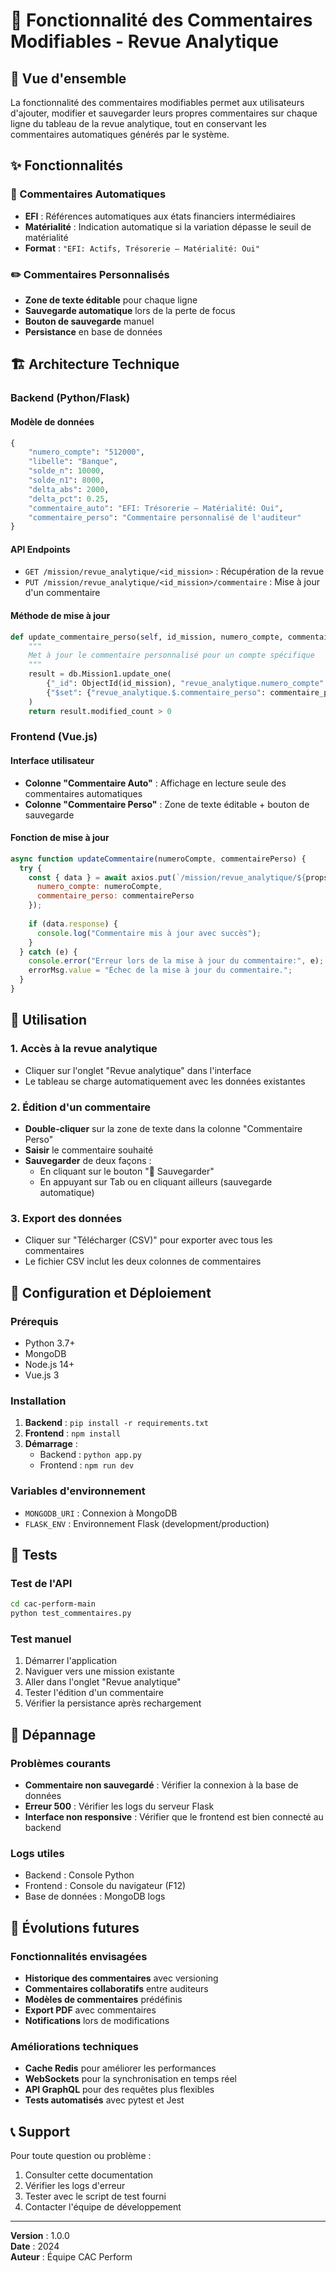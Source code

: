 # 📝 Fonctionnalité des Commentaires Modifiables - Revue Analytique

## 🎯 Vue d'ensemble

La fonctionnalité des commentaires modifiables permet aux utilisateurs d'ajouter, modifier et sauvegarder leurs propres commentaires sur chaque ligne du tableau de la revue analytique, tout en conservant les commentaires automatiques générés par le système.

## ✨ Fonctionnalités

### 🔄 Commentaires Automatiques
- **EFI** : Références automatiques aux états financiers intermédiaires
- **Matérialité** : Indication automatique si la variation dépasse le seuil de matérialité
- **Format** : `"EFI: Actifs, Trésorerie — Matérialité: Oui"`

### ✏️ Commentaires Personnalisés
- **Zone de texte éditable** pour chaque ligne
- **Sauvegarde automatique** lors de la perte de focus
- **Bouton de sauvegarde** manuel
- **Persistance** en base de données

## 🏗️ Architecture Technique

### Backend (Python/Flask)

#### Modèle de données
```python
{
    "numero_compte": "512000",
    "libelle": "Banque",
    "solde_n": 10000,
    "solde_n1": 8000,
    "delta_abs": 2000,
    "delta_pct": 0.25,
    "commentaire_auto": "EFI: Trésorerie — Matérialité: Oui",
    "commentaire_perso": "Commentaire personnalisé de l'auditeur"
}
```

#### API Endpoints
- `GET /mission/revue_analytique/<id_mission>` : Récupération de la revue
- `PUT /mission/revue_analytique/<id_mission>/commentaire` : Mise à jour d'un commentaire

#### Méthode de mise à jour
```python
def update_commentaire_perso(self, id_mission, numero_compte, commentaire_perso):
    """
    Met à jour le commentaire personnalisé pour un compte spécifique
    """
    result = db.Mission1.update_one(
        {"_id": ObjectId(id_mission), "revue_analytique.numero_compte": numero_compte},
        {"$set": {"revue_analytique.$.commentaire_perso": commentaire_perso}}
    )
    return result.modified_count > 0
```

### Frontend (Vue.js)

#### Interface utilisateur
- **Colonne "Commentaire Auto"** : Affichage en lecture seule des commentaires automatiques
- **Colonne "Commentaire Perso"** : Zone de texte éditable + bouton de sauvegarde

#### Fonction de mise à jour
```javascript
async function updateCommentaire(numeroCompte, commentairePerso) {
  try {
    const { data } = await axios.put(`/mission/revue_analytique/${props.missionId}/commentaire`, {
      numero_compte: numeroCompte,
      commentaire_perso: commentairePerso
    });
    
    if (data.response) {
      console.log("Commentaire mis à jour avec succès");
    }
  } catch (e) {
    console.error("Erreur lors de la mise à jour du commentaire:", e);
    errorMsg.value = "Échec de la mise à jour du commentaire.";
  }
}
```

## 🚀 Utilisation

### 1. Accès à la revue analytique
- Cliquer sur l'onglet "Revue analytique" dans l'interface
- Le tableau se charge automatiquement avec les données existantes

### 2. Édition d'un commentaire
- **Double-cliquer** sur la zone de texte dans la colonne "Commentaire Perso"
- **Saisir** le commentaire souhaité
- **Sauvegarder** de deux façons :
  - En cliquant sur le bouton "💾 Sauvegarder"
  - En appuyant sur Tab ou en cliquant ailleurs (sauvegarde automatique)

### 3. Export des données
- Cliquer sur "Télécharger (CSV)" pour exporter avec tous les commentaires
- Le fichier CSV inclut les deux colonnes de commentaires

## 🔧 Configuration et Déploiement

### Prérequis
- Python 3.7+
- MongoDB
- Node.js 14+
- Vue.js 3

### Installation
1. **Backend** : `pip install -r requirements.txt`
2. **Frontend** : `npm install`
3. **Démarrage** : 
   - Backend : `python app.py`
   - Frontend : `npm run dev`

### Variables d'environnement
- `MONGODB_URI` : Connexion à MongoDB
- `FLASK_ENV` : Environnement Flask (development/production)

## 🧪 Tests

### Test de l'API
```bash
cd cac-perform-main
python test_commentaires.py
```

### Test manuel
1. Démarrer l'application
2. Naviguer vers une mission existante
3. Aller dans l'onglet "Revue analytique"
4. Tester l'édition d'un commentaire
5. Vérifier la persistance après rechargement

## 🐛 Dépannage

### Problèmes courants
- **Commentaire non sauvegardé** : Vérifier la connexion à la base de données
- **Erreur 500** : Vérifier les logs du serveur Flask
- **Interface non responsive** : Vérifier que le frontend est bien connecté au backend

### Logs utiles
- Backend : Console Python
- Frontend : Console du navigateur (F12)
- Base de données : MongoDB logs

## 🔮 Évolutions futures

### Fonctionnalités envisagées
- **Historique des commentaires** avec versioning
- **Commentaires collaboratifs** entre auditeurs
- **Modèles de commentaires** prédéfinis
- **Export PDF** avec commentaires
- **Notifications** lors de modifications

### Améliorations techniques
- **Cache Redis** pour améliorer les performances
- **WebSockets** pour la synchronisation en temps réel
- **API GraphQL** pour des requêtes plus flexibles
- **Tests automatisés** avec pytest et Jest

## 📞 Support

Pour toute question ou problème :
1. Consulter cette documentation
2. Vérifier les logs d'erreur
3. Tester avec le script de test fourni
4. Contacter l'équipe de développement

---

**Version** : 1.0.0  
**Date** : 2024  
**Auteur** : Équipe CAC Perform

